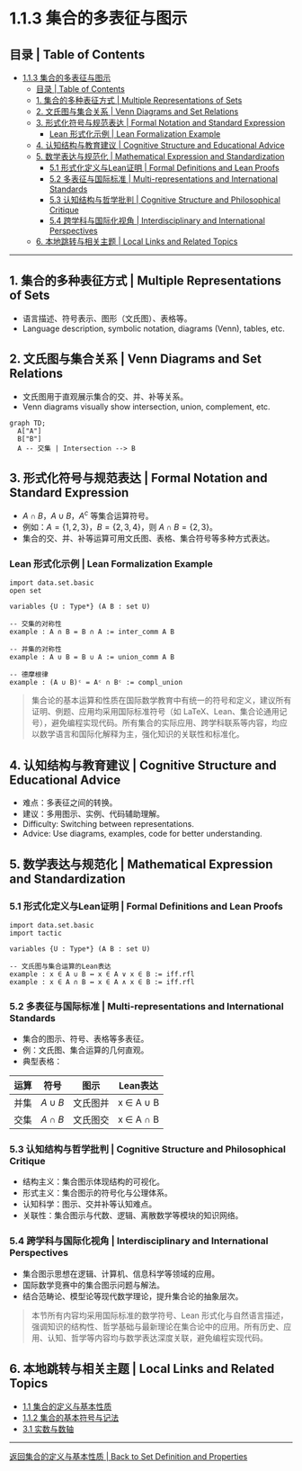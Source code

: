 # 1.1.3 集合的多表征与图示

## 目录 | Table of Contents

- [1.1.3 集合的多表征与图示](#113-集合的多表征与图示)
  - [目录 | Table of Contents](#目录--table-of-contents)
  - [1. 集合的多种表征方式 | Multiple Representations of Sets](#1-集合的多种表征方式--multiple-representations-of-sets)
  - [2. 文氏图与集合关系 | Venn Diagrams and Set Relations](#2-文氏图与集合关系--venn-diagrams-and-set-relations)
  - [3. 形式化符号与规范表达 | Formal Notation and Standard Expression](#3-形式化符号与规范表达--formal-notation-and-standard-expression)
    - [Lean 形式化示例 | Lean Formalization Example](#lean-形式化示例--lean-formalization-example)
  - [4. 认知结构与教育建议 | Cognitive Structure and Educational Advice](#4-认知结构与教育建议--cognitive-structure-and-educational-advice)
  - [5. 数学表达与规范化 | Mathematical Expression and Standardization](#5-数学表达与规范化--mathematical-expression-and-standardization)
    - [5.1 形式化定义与Lean证明 | Formal Definitions and Lean Proofs](#51-形式化定义与lean证明--formal-definitions-and-lean-proofs)
    - [5.2 多表征与国际标准 | Multi-representations and International Standards](#52-多表征与国际标准--multi-representations-and-international-standards)
    - [5.3 认知结构与哲学批判 | Cognitive Structure and Philosophical Critique](#53-认知结构与哲学批判--cognitive-structure-and-philosophical-critique)
    - [5.4 跨学科与国际化视角 | Interdisciplinary and International Perspectives](#54-跨学科与国际化视角--interdisciplinary-and-international-perspectives)
  - [6. 本地跳转与相关主题 | Local Links and Related Topics](#6-本地跳转与相关主题--local-links-and-related-topics)

---

## 1. 集合的多种表征方式 | Multiple Representations of Sets

- 语言描述、符号表示、图形（文氏图）、表格等。
- Language description, symbolic notation, diagrams (Venn), tables, etc.

## 2. 文氏图与集合关系 | Venn Diagrams and Set Relations

- 文氏图用于直观展示集合的交、并、补等关系。
- Venn diagrams visually show intersection, union, complement, etc.

```mermaid
graph TD;
  A["A"]
  B["B"]
  A -- 交集 | Intersection --> B
```

## 3. 形式化符号与规范表达 | Formal Notation and Standard Expression

- $A \cap B$，$A \cup B$，$A^c$ 等集合运算符号。
- 例如：$A = \{1, 2, 3\}$，$B = \{2, 3, 4\}$，则 $A \cap B = \{2, 3\}$。
- 集合的交、并、补等运算可用文氏图、表格、集合符号等多种方式表达。

### Lean 形式化示例 | Lean Formalization Example

```lean
import data.set.basic
open set

variables {U : Type*} (A B : set U)

-- 交集的对称性
example : A ∩ B = B ∩ A := inter_comm A B

-- 并集的对称性
example : A ∪ B = B ∪ A := union_comm A B

-- 德摩根律
example : (A ∪ B)ᶜ = Aᶜ ∩ Bᶜ := compl_union
```

> 集合论的基本运算和性质在国际数学教育中有统一的符号和定义，建议所有证明、例题、应用均采用国际标准符号（如 LaTeX、Lean、集合论通用记号），避免编程实现代码。所有集合的实际应用、跨学科联系等内容，均应以数学语言和国际化解释为主，强化知识的关联性和标准化。

## 4. 认知结构与教育建议 | Cognitive Structure and Educational Advice

- 难点：多表征之间的转换。
- 建议：多用图示、实例、代码辅助理解。
- Difficulty: Switching between representations.
- Advice: Use diagrams, examples, code for better understanding.

## 5. 数学表达与规范化 | Mathematical Expression and Standardization

### 5.1 形式化定义与Lean证明 | Formal Definitions and Lean Proofs

```lean
import data.set.basic
import tactic

variables {U : Type*} (A B : set U)

-- 文氏图与集合运算的Lean表达
example : x ∈ A ∪ B ↔ x ∈ A ∨ x ∈ B := iff.rfl
example : x ∈ A ∩ B ↔ x ∈ A ∧ x ∈ B := iff.rfl
```

### 5.2 多表征与国际标准 | Multi-representations and International Standards

- 集合的图示、符号、表格等多表征。
- 例：文氏图、集合运算的几何直观。
- 典型表格：

| 运算 | 符号 | 图示 | Lean表达 |
|------|------|------|------|
| 并集 | $A \cup B$ | 文氏图并 | x ∈ A ∪ B |
| 交集 | $A \cap B$ | 文氏图交 | x ∈ A ∩ B |

### 5.3 认知结构与哲学批判 | Cognitive Structure and Philosophical Critique

- 结构主义：集合图示体现结构的可视化。
- 形式主义：集合图示的符号化与公理体系。
- 认知科学：图示、交并补等认知难点。
- 关联性：集合图示与代数、逻辑、离散数学等模块的知识网络。

### 5.4 跨学科与国际化视角 | Interdisciplinary and International Perspectives

- 集合图示思想在逻辑、计算机、信息科学等领域的应用。
- 国际数学竞赛中的集合图示问题与解法。
- 结合范畴论、模型论等现代数学理论，提升集合论的抽象层次。

> 本节所有内容均采用国际标准的数学符号、Lean 形式化与自然语言描述，强调知识的结构性、哲学基础与最新理论在集合论中的应用。所有历史、应用、认知、哲学等内容均与数学表达深度关联，避免编程实现代码。

## 6. 本地跳转与相关主题 | Local Links and Related Topics

- [1.1 集合的定义与基本性质](../1.1-集合的定义与基本性质.md)
- [1.1.2 集合的基本符号与记法](./1.1.2-集合的基本符号与记法.md)
- [3.1 实数与数轴](../../3-数与代数/3.1-实数与数轴.md)

---

[返回集合的定义与基本性质 | Back to Set Definition and Properties](../1.1-集合的定义与基本性质.md)
